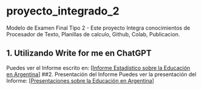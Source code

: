 # proyecto_integrado_2
Modelo de Examen Final Tipo 2 - Este proyecto Integra conocimientos de Procesador de Texto, Planillas de calculo, Github, Colab, Publicacion.
## 1. Utilizando Write for me en ChatGPT 
Puedes ver el Informe escrito en: [[Informe Estadístico sobre la Educación en Argentina](https://chatgpt.com/share/673676b6-1750-8009-8eba-9827041a62c5)]
##2. Presentación del Informe
Puedes ver la presentación del Informe: [[Presentaciones sobre la Educación en Argentina](https://gamma.app/docs/Informe-sobre-Educacion-en-Argentina-1smlvd14jis2mjf)]
